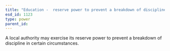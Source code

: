 ```yaml
---
title: "Education -  reserve power to prevent a breakdown of discipline"
esd_id: 1123
type: power
parent_id:  
---
```


A local authority may exercise its reserve power to prevent a breakdown of discipline in certain circumstances.

